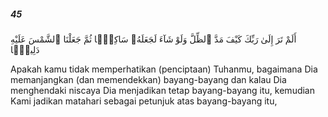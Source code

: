 ##### 45

<span class="ayah">أَلَمْ تَرَ إِلَىٰ رَبِّكَ كَيْفَ مَدَّ ٱلظِّلَّ وَلَوْ شَآءَ لَجَعَلَهُۥ سَاكِنًۭا ثُمَّ جَعَلْنَا ٱلشَّمْسَ عَلَيْهِ دَلِيلًۭا</span>

<span class="ayah_translation">Apakah kamu tidak memperhatikan (penciptaan) Tuhanmu, bagaimana Dia memanjangkan (dan memendekkan) bayang-bayang dan kalau Dia menghendaki niscaya Dia menjadikan tetap bayang-bayang itu, kemudian Kami jadikan matahari sebagai petunjuk atas bayang-bayang itu,</span>
